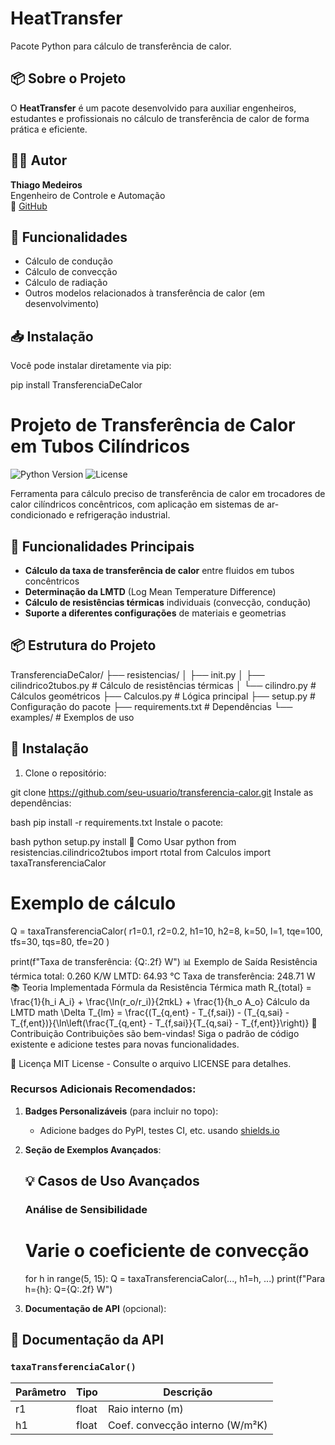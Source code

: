 # HeatTransfer

Pacote Python para cálculo de transferência de calor.

## 📦 Sobre o Projeto

O **HeatTransfer** é um pacote desenvolvido para auxiliar engenheiros, estudantes e profissionais no cálculo de transferência de calor de forma prática e eficiente.

## 👨‍💻 Autor

**Thiago Medeiros**  
Engenheiro de Controle e Automação  
🔗 [GitHub](https://github.com/ThiagoLabM)

## 🚀 Funcionalidades

- Cálculo de condução
- Cálculo de convecção
- Cálculo de radiação
- Outros modelos relacionados à transferência de calor (em desenvolvimento)

## 📥 Instalação

Você pode instalar diretamente via pip:


pip install TransferenciaDeCalor


# Projeto de Transferência de Calor em Tubos Cilíndricos

<img src="https://img.shields.io/badge/Python-3.8%2B-blue" alt="Python Version">
<img src="https://img.shields.io/badge/license-MIT-green" alt="License">

Ferramenta para cálculo preciso de transferência de calor em trocadores de calor cilíndricos concêntricos, com aplicação em sistemas de ar-condicionado e refrigeração industrial.

## 📌 Funcionalidades Principais

- **Cálculo da taxa de transferência de calor** entre fluidos em tubos concêntricos
- **Determinação da LMTD** (Log Mean Temperature Difference)
- **Cálculo de resistências térmicas** individuais (convecção, condução)
- **Suporte a diferentes configurações** de materiais e geometrias

## 📦 Estrutura do Projeto
TransferenciaDeCalor/
├── resistencias/
│ ├── init.py
│ ├── cilindrico2tubos.py # Cálculo de resistências térmicas
│ └── cilindro.py # Cálculos geométricos
├── Calculos.py # Lógica principal
├── setup.py # Configuração do pacote
├── requirements.txt # Dependências
└── examples/ # Exemplos de uso


## 🔧 Instalação

1. Clone o repositório:

git clone https://github.com/seu-usuario/transferencia-calor.git
Instale as dependências:

bash
pip install -r requirements.txt
Instale o pacote:

bash
python setup.py install
🚀 Como Usar
python
from resistencias.cilindrico2tubos import rtotal
from Calculos import taxaTransferenciaCalor

# Exemplo de cálculo
Q = taxaTransferenciaCalor(
    r1=0.1, r2=0.2, 
    h1=10, h2=8, 
    k=50, l=1,
    tqe=100, tfs=30,
    tqs=80, tfe=20
)

print(f"Taxa de transferência: {Q:.2f} W")
📊 Exemplo de Saída
Resistência térmica total: 0.260 K/W
LMTD: 64.93 °C
Taxa de transferência: 248.71 W
📚 Teoria Implementada
Fórmula da Resistência Térmica
math
R_{total} = \frac{1}{h_i A_i} + \frac{\ln(r_o/r_i)}{2πkL} + \frac{1}{h_o A_o}
Cálculo da LMTD
math
\Delta T_{lm} = \frac{(T_{q,ent} - T_{f,sai}) - (T_{q,sai} - T_{f,ent})}{\ln\left(\frac{T_{q,ent} - T_{f,sai}}{T_{q,sai} - T_{f,ent}}\right)}
🤝 Contribuição
Contribuições são bem-vindas! Siga o padrão de código existente e adicione testes para novas funcionalidades.

📄 Licença
MIT License - Consulte o arquivo LICENSE para detalhes.


### Recursos Adicionais Recomendados:

1. **Badges Personalizáveis** (para incluir no topo):
   - Adicione badges do PyPI, testes CI, etc. usando [shields.io](https://shields.io)

2. **Seção de Exemplos Avançados**:
 
   ## 💡 Casos de Uso Avançados
   
   ### Análise de Sensibilidade
 
   # Varie o coeficiente de convecção
   for h in range(5, 15):
       Q = taxaTransferenciaCalor(..., h1=h, ...)
       print(f"Para h={h}: Q={Q:.2f} W")

3. **Documentação de API** (opcional):
 
## 📖 Documentação da API

### `taxaTransferenciaCalor()`
| Parâmetro | Tipo   | Descrição                          |
|-----------|--------|-----------------------------------|
| r1        | float  | Raio interno (m)                  |
| h1        | float  | Coef. convecção interno (W/m²K)   |